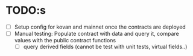 # TODO:s

- [  ] Setup config for kovan and mainnet once the contracts are deployed
- [  ] Manual testing: Populate contract with data and query it, compare values with the public contract functions
  - [  ] query derived fields (cannot be test with unit tests, virtual fields..)
